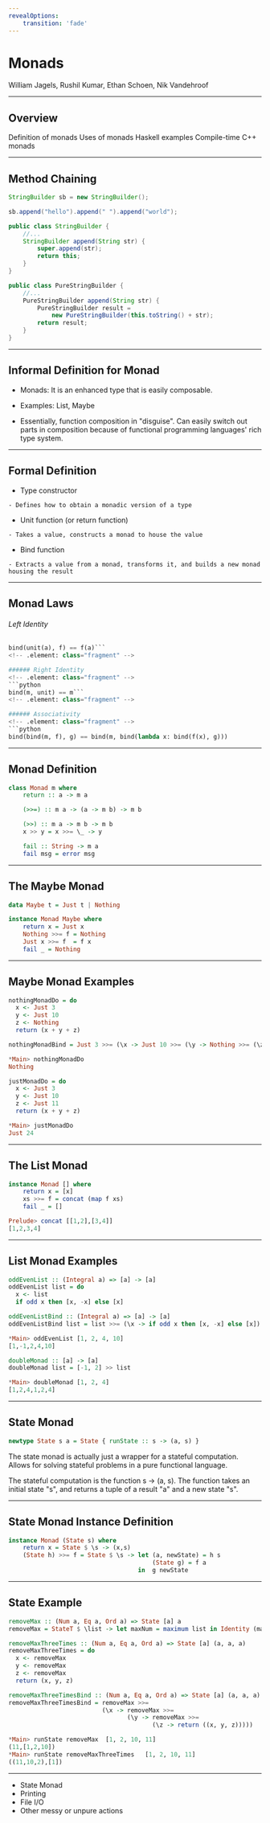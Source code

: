 ```yaml
---
revealOptions:
    transition: 'fade'
---
```


# Monads

William Jagels, Rushil Kumar, Ethan Schoen, Nik Vandehroof

---

## Overview

Definition of monads
Uses of monads
Haskell examples
Compile-time C++ monads

---

## Method Chaining

```java
StringBuilder sb = new StringBuilder();

sb.append("hello").append(" ").append("world");
```
<!-- .element: class="fragment" -->

```java
public class StringBuilder {
    //...
    StringBuilder append(String str) {
        super.append(str);
        return this;
    }
}
```
<!-- .element: class="fragment" -->

```java
public class PureStringBuilder {
    //...
    PureStringBuilder append(String str) {
        PureStringBuilder result =
            new PureStringBuilder(this.toString() + str);
        return result;
    }
}
```
<!-- .element: class="fragment" -->

---

## Informal Definition for Monad
- Monads: It is an enhanced type that is easily composable.
<!-- .element: class="fragment" -->
- Examples: List, Maybe
<!-- .element: class="fragment" -->
- Essentially, function composition in "disguise". 
Can easily switch out parts in composition because of functional programming languages' rich type system.
<!-- .element: class="fragment" -->

---

## Formal Definition
- Type constructor
<!-- .element: class="fragment" -->
    - Defines how to obtain a monadic version of a type
<!-- .element: class="fragment" -->

- Unit function (or return function)
<!-- .element: class="fragment" -->
    - Takes a value, constructs a monad to house the value
<!-- .element: class="fragment" -->

- Bind function
<!-- .element: class="fragment" -->
    - Extracts a value from a monad, transforms it, and builds a new monad housing the result
<!-- .element: class="fragment" -->

---

## Monad Laws
###### Left Identity
<!-- .element: class="fragment" -->
```python
bind(unit(a), f) == f(a)```
<!-- .element: class="fragment" -->

###### Right Identity
<!-- .element: class="fragment" -->
```python
bind(m, unit) == m```
<!-- .element: class="fragment" -->

###### Associativity
<!-- .element: class="fragment" -->
```python
bind(bind(m, f), g) == bind(m, bind(lambda x: bind(f(x), g)))
```
<!-- .element: class="fragment" -->

---

## Monad Definition

```haskell
class Monad m where
    return :: a -> m a

    (>>=) :: m a -> (a -> m b) -> m b

    (>>) :: m a -> m b -> m b
    x >> y = x >>= \_ -> y

    fail :: String -> m a
    fail msg = error msg
```
<!-- .element: class="fragment" -->

---

## The Maybe Monad
```haskell
data Maybe t = Just t | Nothing
```
<!-- .element: class="fragment" -->

```haskell
instance Monad Maybe where
    return x = Just x
    Nothing >>= f = Nothing
    Just x >>= f  = f x
    fail _ = Nothing
```
<!-- .element: class="fragment" -->

---

## Maybe Monad Examples
```haskell
nothingMonadDo = do
  x <- Just 3
  y <- Just 10
  z <- Nothing
  return (x + y + z)
```
<!-- .element: class="fragment" -->

```haskell
nothingMonadBind = Just 3 >>= (\x -> Just 10 >>= (\y -> Nothing >>= (\z -> return (x + y + z))))
```
<!-- .element: class="fragment" -->

```haskell
*Main> nothingMonadDo
Nothing
```
<!-- .element: class="fragment" -->

```haskell
justMonadDo = do
  x <- Just 3
  y <- Just 10
  z <- Just 11
  return (x + y + z)
```
<!-- .element: class="fragment" -->

```haskell
*Main> justMonadDo
Just 24
```
<!-- .element: class="fragment" -->

---

## The List Monad
```haskell
instance Monad [] where
    return x = [x]
    xs >>= f = concat (map f xs)
    fail _ = []
```
<!-- .element: class="fragment" -->
```haskell
Prelude> concat [[1,2],[3,4]]
[1,2,3,4]
```
<!-- .element: class="fragment" -->

---

## List Monad Examples
```haskell
oddEvenList :: (Integral a) => [a] -> [a]
oddEvenList list = do
  x <- list
  if odd x then [x, -x] else [x]
```
<!-- .element: class="fragment" -->

```haskell
oddEvenListBind :: (Integral a) => [a] -> [a]
oddEvenListBind list = list >>= (\x -> if odd x then [x, -x] else [x])
```
<!-- .element: class="fragment" -->

```haskell
*Main> oddEvenList [1, 2, 4, 10]
[1,-1,2,4,10]
```
<!-- .element: class="fragment" -->

```haskell
doubleMonad :: [a] -> [a]
doubleMonad list = [-1, 2] >> list
```
<!-- .element: class="fragment" -->

```haskell
*Main> doubleMonad [1, 2, 4]
[1,2,4,1,2,4]
```
<!-- .element: class="fragment" -->

---

## State Monad
```haskell
newtype State s a = State { runState :: s -> (a, s) }
```
The state monad is actually just a wrapper for a stateful computation.
Allows for solving stateful problems in a pure functional language.
<!-- .element: class="fragment" -->

The stateful computation is the function s -> (a, s).
The function takes an initial state "s", and returns a tuple of a result "a" and a new state "s".
<!-- .element: class="fragment" -->

---

## State Monad Instance Definition
```haskell
instance Monad (State s) where
    return x = State $ \s -> (x,s)
    (State h) >>= f = State $ \s -> let (a, newState) = h s
                                        (State g) = f a
                                    in  g newState
```
<!-- .element: class="fragment" -->

---

## State Example
```haskell
removeMax :: (Num a, Eq a, Ord a) => State [a] a
removeMax = StateT $ \list -> let maxNum = maximum list in Identity (maxNum, delete maxNum list)

removeMaxThreeTimes :: (Num a, Eq a, Ord a) => State [a] (a, a, a)
removeMaxThreeTimes = do
  x <- removeMax
  y <- removeMax
  z <- removeMax
  return (x, y, z)

removeMaxThreeTimesBind :: (Num a, Eq a, Ord a) => State [a] (a, a, a)
removeMaxThreeTimesBind = removeMax >>=
                          (\x -> removeMax >>=
                                 (\y -> removeMax >>=
                                        (\z -> return ((x, y, z)))))
```
<!-- .element: class="fragment" -->

```haskell
*Main> runState removeMax  [1, 2, 10, 11]
(11,[1,2,10])
*Main> runState removeMaxThreeTimes   [1, 2, 10, 11]
((11,10,2),[1])
```
<!-- .element: class="fragment" -->

---

- State Monad
- Printing
- File I/O
- Other messy or unpure actions
